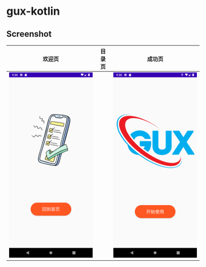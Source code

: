 gux-kotlin
==========

## Screenshot

| 欢迎页 | 目录页 | 成功页
|----|----|----|
| ![](asset/image/screenshot-1.png) | | ![](asset/image/screenshot-2.png) | | ![](asset/image/screenshot-3.png) |